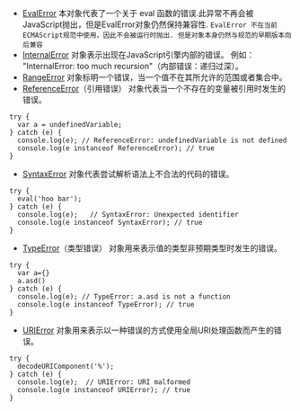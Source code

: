 * [EvalError](https://developer.mozilla.org/zh-CN/docs/Web/JavaScript/Reference/Global_Objects/EvalError) 本对象代表了一个关于 eval 函数的错误.此异常不再会被JavaScript抛出，但是EvalError对象仍然保持兼容性.
`EvalError 不在当前ECMAScript规范中使用，因此不会被运行时抛出. 但是对象本身仍然与规范的早期版本向后兼容`
* [InternalError](https://developer.mozilla.org/zh-CN/docs/Web/JavaScript/Reference/Global_Objects/InternalError) 对象表示出现在JavaScript引擎内部的错误。 例如： 
"InternalError: too much recursion"（内部错误：递归过深）。
* [RangeError](https://developer.mozilla.org/zh-CN/docs/Web/JavaScript/Reference/Global_Objects/RangeError) 对象标明一个错误，当一个值不在其所允许的范围或者集合中。
* [ReferenceError](https://developer.mozilla.org/zh-CN/docs/Web/JavaScript/Reference/Global_Objects/ReferenceError)（引用错误） 对象代表当一个不存在的变量被引用时发生的错误。
```
try {
  var a = undefinedVariable;
} catch (e) {
  console.log(e); // ReferenceError: undefinedVariable is not defined
  console.log(e instanceof ReferenceError); // true
}
```
* [SyntaxError](https://developer.mozilla.org/zh-CN/docs/Web/JavaScript/Reference/Global_Objects/SyntaxError) 对象代表尝试解析语法上不合法的代码的错误。
```
try {
  eval('hoo bar');
} catch (e) {
  console.log(e);   // SyntaxError: Unexpected identifier
  console.log(e instanceof SyntaxError); // true
}
```
* [TypeError](https://developer.mozilla.org/zh-CN/docs/Web/JavaScript/Reference/Global_Objects/TypeError)（类型错误） 对象用来表示值的类型非预期类型时发生的错误。
```
try {
  var a={}
  a.asd()
} catch (e) {
  console.log(e); // TypeError: a.asd is not a function
  console.log(e instanceof TypeError); // true
}
```
* [URIError](https://developer.mozilla.org/zh-CN/docs/Web/JavaScript/Reference/Global_Objects/URIError) 对象用来表示以一种错误的方式使用全局URI处理函数而产生的错误。
```
try {
  decodeURIComponent('%');
} catch (e) {
  console.log(e);  // URIError: URI malformed
  console.log(e instanceof URIError); // true
}
```
